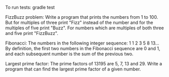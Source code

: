 To run tests:
gradle test

FizzBuzz problem: Write a program that prints the numbers from 1 to 100. But for multiples of three print "Fizz" instead of the number and for the multiples of five print "Buzz". For numbers which are multiples of both three and five print "FizzBuzz".

Fibonacci: The numbers in the following integer sequence: 1 1 2 3 5 8 13...
By definition, the first two numbers in the Fibonacci sequence are 0 and 1, and each subsequent number is the sum of the previous two.

Largest prime factor:
The prime factors of 13195 are 5, 7, 13 and 29. Write a program that can find the largest prime factor of a given number.

